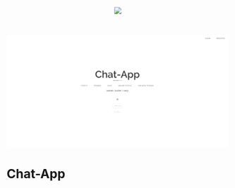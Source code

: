 <p align="center"><img src="https://laravel.com/assets/img/components/logo-laravel.svg"></p>


<br>
<p align="center"><img src="public/image/1.jpg"></p>


# Chat-App
